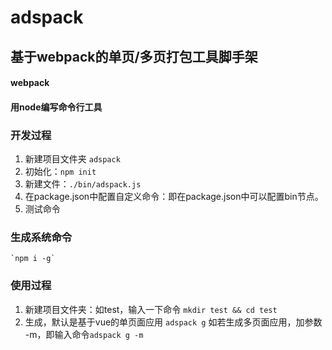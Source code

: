 # adspack
## 基于webpack的单页/多页打包工具脚手架
#### webpack
#### 用node编写命令行工具

### 开发过程
1. 新建项目文件夹 `adspack`
2. 初始化：`npm init`
3. 新建文件：`./bin/adspack.js`
4. 在package.json中配置自定义命令：即在package.json中可以配置bin节点。
5. 测试命令


### 生成系统命令
	`npm i -g`

### 使用过程
1. 新建项目文件夹：如test，输入一下命令
	`mkdir test && cd test`
2. 生成，默认是基于vue的单页面应用
	`adspack g` 
	如若生成多页面应用，加参数 -m，即输入命令`adspack g -m`